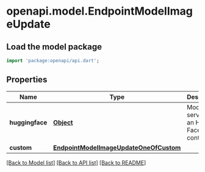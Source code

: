 # openapi.model.EndpointModelImageUpdate

## Load the model package
```dart
import 'package:openapi/api.dart';
```

## Properties
Name | Type | Description | Notes
------------ | ------------- | ------------- | -------------
**huggingface** | [**Object**](.md) | Model served by an Hugging Face container | 
**custom** | [**EndpointModelImageUpdateOneOfCustom**](EndpointModelImageUpdateOneOfCustom.md) |  | 

[[Back to Model list]](../README.md#documentation-for-models) [[Back to API list]](../README.md#documentation-for-api-endpoints) [[Back to README]](../README.md)


